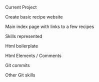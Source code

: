 Current Project

Create basic recipe website

Main index page with links to a few recipes

Skills represented

Html boilerplate

Html Elements / Comments

Git commits

Other Git skills